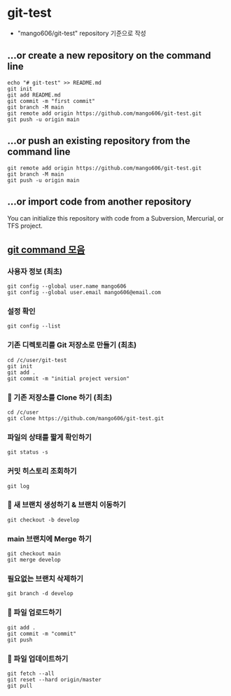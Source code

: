 # git-test
- "mango606/git-test" repository 기준으로 작성

## …or create a new repository on the command line
```
echo "# git-test" >> README.md
git init
git add README.md
git commit -m "first commit"
git branch -M main
git remote add origin https://github.com/mango606/git-test.git
git push -u origin main
```
## …or push an existing repository from the command line
```
git remote add origin https://github.com/mango606/git-test.git
git branch -M main
git push -u origin main
```
## …or import code from another repository
You can initialize this repository with code from a Subversion, Mercurial, or TFS project.

## [git command 모음](https://git-scm.com/book/en/v2)
### 사용자 정보 (최초)
```
git config --global user.name mango606
git config --global user.email mango606@email.com
```
### 설정 확인
```
git config --list
```
### 기존 디렉토리를 Git 저장소로 만들기 (최초)
```
cd /c/user/git-test
git init
git add .
git commit -m "initial project version"
```
### 📌 기존 저장소를 Clone 하기 (최초)
```
cd /c/user
git clone https://github.com/mango606/git-test.git
```
### 파일의 상태를 짧게 확인하기
```
git status -s
```
### 커밋 히스토리 조회하기
```
git log
```
### 📌 새 브랜치 생성하기 & 브랜치 이동하기
```
git checkout -b develop
```
### main 브랜치에 Merge 하기
```
git checkout main
git merge develop
```
### 필요없는 브랜치 삭제하기
```
git branch -d develop
```
### 📌 파일 업로드하기
```
git add .
git commit -m "commit"
git push
```
### 📌 파일 업데이트하기
```
git fetch --all
git reset --hard origin/master
git pull
```
